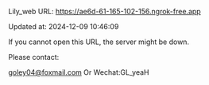 Lily_web URL: https://ae6d-61-165-102-156.ngrok-free.app

Updated at: 2024-12-09 10:46:09

If you cannot open this URL, the server might be down.

Please contact: 

goley04@foxmail.com Or Wechat:GL_yeaH